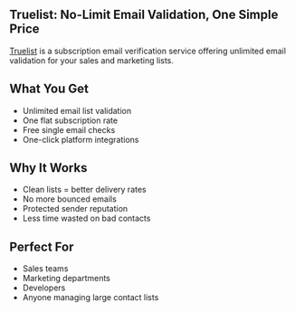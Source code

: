 ## Truelist: No-Limit Email Validation, One Simple Price

[Truelist](https://truelist.io/) is a subscription email verification service offering unlimited email validation for your sales and marketing lists.

## What You Get
- Unlimited email list validation
- One flat subscription rate
- Free single email checks
- One-click platform integrations

## Why It Works
- Clean lists = better delivery rates
- No more bounced emails
- Protected sender reputation
- Less time wasted on bad contacts

## Perfect For
- Sales teams
- Marketing departments
- Developers
- Anyone managing large contact lists
